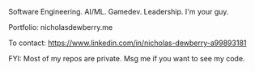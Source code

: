 Software Engineering. AI/ML. Gamedev. Leadership. I'm your guy.

Portfolio: nicholasdewberry.me 


To contact: https://www.linkedin.com/in/nicholas-dewberry-a99893181

FYI: Most of my repos are private. Msg me if you want to see my code. 
